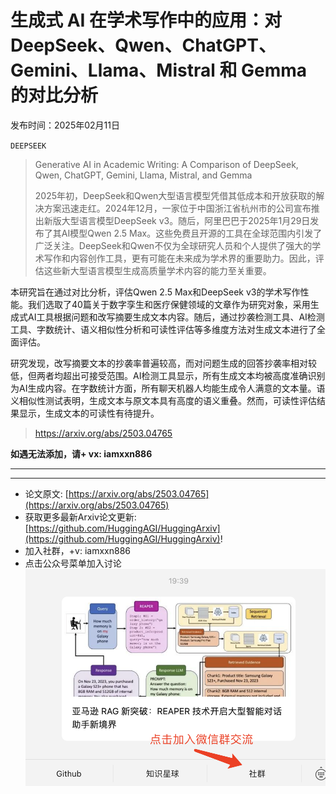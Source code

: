 # 生成式 AI 在学术写作中的应用：对 DeepSeek、Qwen、ChatGPT、Gemini、Llama、Mistral 和 Gemma 的对比分析
发布时间：2025年02月11日

`DEEPSEEK`
> Generative AI in Academic Writing: A Comparison of DeepSeek, Qwen, ChatGPT, Gemini, Llama, Mistral, and Gemma
>
> 2025年初，DeepSeek和Qwen大型语言模型凭借其低成本和开放获取的解决方案迅速走红。2024年12月，一家位于中国浙江省杭州市的公司宣布推出新版大型语言模型DeepSeek v3。随后，阿里巴巴于2025年1月29日发布了其AI模型Qwen 2.5 Max。这些免费且开源的工具在全球范围内引发了广泛关注。DeepSeek和Qwen不仅为全球研究人员和个人提供了强大的学术写作和内容创作工具，更有可能在未来成为学术界的重要助力。因此，评估这些新大型语言模型生成高质量学术内容的能力至关重要。

本研究旨在通过对比分析，评估Qwen 2.5 Max和DeepSeek v3的学术写作性能。我们选取了40篇关于数字孪生和医疗保健领域的文章作为研究对象，采用生成式AI工具根据问题和改写摘要生成文本内容。随后，通过抄袭检测工具、AI检测工具、字数统计、语义相似性分析和可读性评估等多维度方法对生成文本进行了全面评估。

研究发现，改写摘要文本的抄袭率普遍较高，而对问题生成的回答抄袭率相对较低，但两者均超出可接受范围。AI检测工具显示，所有生成文本均被高度准确识别为AI生成内容。在字数统计方面，所有聊天机器人均能生成令人满意的文本量。语义相似性测试表明，生成文本与原文本具有高度的语义重叠。然而，可读性评估结果显示，生成文本的可读性有待提升。
>
> https://arxiv.org/abs/2503.04765

**如遇无法添加，请+ vx: iamxxn886**
<hr />


<hr />

- 论文原文: [https://arxiv.org/abs/2503.04765](https://arxiv.org/abs/2503.04765)
- 获取更多最新Arxiv论文更新: [https://github.com/HuggingAGI/HuggingArxiv](https://github.com/HuggingAGI/HuggingArxiv)!
- 加入社群，+v: iamxxn886
- 点击公众号菜单加入讨论
![](https://raw.githubusercontent.com/HuggingAGI/wx_assets/main/2024/07/31/1722434818326-94339e92-22f1-4472-9d27-fed232f70b5d.jpeg)